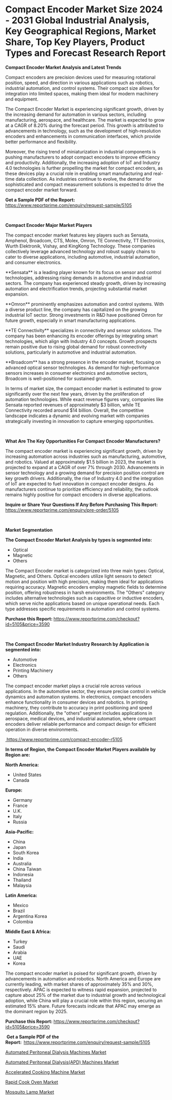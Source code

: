 <p><h1>Compact Encoder Market Size 2024 - 2031 Global Industrial Analysis, Key Geographical Regions, Market Share, Top Key Players, Product Types and Forecast Research Report</h1></p><p><strong>Compact Encoder Market Analysis and Latest Trends</strong></p>
<p><p>Compact encoders are precision devices used for measuring rotational position, speed, and direction in various applications such as robotics, industrial automation, and control systems. Their compact size allows for integration into limited spaces, making them ideal for modern machinery and equipment.</p><p>The Compact Encoder Market is experiencing significant growth, driven by the increasing demand for automation in various sectors, including manufacturing, aerospace, and healthcare. The market is expected to grow at a CAGR of 8.20% during the forecast period. This growth is attributed to advancements in technology, such as the development of high-resolution encoders and enhancements in communication interfaces, which provide better performance and flexibility.</p><p>Moreover, the rising trend of miniaturization in industrial components is pushing manufacturers to adopt compact encoders to improve efficiency and productivity. Additionally, the increasing adoption of IoT and Industry 4.0 technologies is further propelling the market for compact encoders, as these devices play a crucial role in enabling smart manufacturing and real-time data collection. As industries continue to evolve, the demand for sophisticated and compact measurement solutions is expected to drive the compact encoder market forward.</p></p>
<p><strong>Get a Sample PDF of the Report:&nbsp;</strong> <a href="https://www.reportprime.com/enquiry/request-sample/5105">https://www.reportprime.com/enquiry/request-sample/5105</a></p>
<p>&nbsp;</p>
<p><strong>Compact Encoder Major Market Players</strong></p>
<p><p>The compact encoder market features key players such as Sensata, Amphenol, Broadcom, CTS, Molex, Omron, TE Connectivity, TT Electronics, Wurth Elektronik, Vishay, and KingKong Technology. These companies collectively leverage advanced technology and robust supply chains to cater to diverse applications, including automotive, industrial automation, and consumer electronics.</p><p>**Sensata** is a leading player known for its focus on sensor and control technologies, addressing rising demands in automotive and industrial sectors. The company has experienced steady growth, driven by increasing automation and electrification trends, projecting substantial market expansion.</p><p>**Omron** prominently emphasizes automation and control systems. With a diverse product line, the company has capitalized on the growing industrial IoT sector. Strong investments in R&D have positioned Omron for future growth, especially in smart manufacturing applications.</p><p>**TE Connectivity** specializes in connectivity and sensor solutions. The company has been enhancing its encoder offerings by integrating smart technologies, which align with Industry 4.0 concepts. Growth prospects remain positive due to rising global demand for robust connectivity solutions, particularly in automotive and industrial automation.</p><p>**Broadcom** has a strong presence in the encoder market, focusing on advanced optical sensor technologies. As demand for high-performance sensors increases in consumer electronics and automotive sectors, Broadcom is well-positioned for sustained growth.</p><p>In terms of market size, the compact encoder market is estimated to grow significantly over the next few years, driven by the proliferation of automation technologies. While exact revenue figures vary, companies like Sensata reported revenues of approximately $3 billion, while TE Connectivity recorded around $14 billion. Overall, the competitive landscape indicates a dynamic and evolving market with companies strategically investing in innovation to capture emerging opportunities.</p></p>
<p>&nbsp;</p>
<p><strong>What Are The Key Opportunities For Compact Encoder Manufacturers?</strong></p>
<p><p>The compact encoder market is experiencing significant growth, driven by increasing automation across industries such as manufacturing, automotive, and robotics. Valued at approximately $1.5 billion in 2023, the market is projected to expand at a CAGR of over 7% through 2030. Advancements in sensor technology and a growing demand for precision position control are key growth drivers. Additionally, the rise of Industry 4.0 and the integration of IoT are expected to fuel innovation in compact encoder designs. As manufacturers continue to prioritize efficiency and reliability, the outlook remains highly positive for compact encoders in diverse applications.</p></p>
<p><strong>Inquire or Share Your Questions If Any Before Purchasing This Report:</strong> <a href="https://www.reportprime.com/enquiry/pre-order/5105">https://www.reportprime.com/enquiry/pre-order/5105</a></p>
<p>&nbsp;</p>
<p><strong>Market Segmentation</strong></p>
<p><strong>The Compact Encoder Market Analysis by types is segmented into:</strong></p>
<p><ul><li>Optical</li><li>Magnetic</li><li>Others</li></ul></p>
<p><p>The Compact Encoder market is categorized into three main types: Optical, Magnetic, and Others. Optical encoders utilize light sensors to detect motion and position with high precision, making them ideal for applications requiring accuracy. Magnetic encoders employ magnetic fields to determine position, offering robustness in harsh environments. The "Others" category includes alternative technologies such as capacitive or inductive encoders, which serve niche applications based on unique operational needs. Each type addresses specific requirements in automation and control systems.</p></p>
<p><strong>Purchase this Report:&nbsp;</strong><a href="https://www.reportprime.com/checkout?id=5105&price=3590">https://www.reportprime.com/checkout?id=5105&price=3590</a></p>
<p>&nbsp;</p>
<p><strong>The Compact Encoder Market Industry Research by Application is segmented into:</strong></p>
<p><ul><li>Automotive</li><li>Electronics</li><li>Printing Machinery</li><li>Others</li></ul></p>
<p><p>The compact encoder market plays a crucial role across various applications. In the automotive sector, they ensure precise control in vehicle dynamics and automation systems. In electronics, compact encoders enhance functionality in consumer devices and robotics. In printing machinery, they contribute to accuracy in print positioning and speed regulation. Additionally, the "others" segment includes applications in aerospace, medical devices, and industrial automation, where compact encoders deliver reliable performance and compact design for efficient operation in diverse environments.</p></p>
<p><a href="https://www.reportprime.com/compact-encoder-r5105">&nbsp;https://www.reportprime.com/compact-encoder-r5105</a></p>
<p><strong>In terms of Region, the Compact Encoder Market Players available by Region are:</strong></p>
<p>
    <p> <strong> North America: </strong>
        <ul>
            <li>United States</li>
            <li>Canada</li>
        </ul>
        </p> 
    <p> <strong> Europe: </strong>
        <ul>
            <li>Germany</li>
            <li>France</li>
            <li>U.K.</li>
            <li>Italy</li>
            <li>Russia</li>
        </ul>
        </p> 
    <p> <strong> Asia-Pacific: </strong>
        <ul>
            <li>China</li>
            <li>Japan</li>
            <li>South Korea</li>
            <li>India</li>
            <li>Australia</li>
            <li>China Taiwan</li>
            <li>Indonesia</li>
            <li>Thailand</li>
            <li>Malaysia</li>
        </ul>
        </p> 
    <p> <strong> Latin America: </strong>
        <ul>
            <li>Mexico</li>
            <li>Brazil</li>
            <li>Argentina Korea</li>
            <li>Colombia</li>
        </ul>
        </p> 
    <p> <strong> Middle East & Africa: </strong>
        <ul>
            <li>Turkey</li>
            <li>Saudi</li>
            <li>Arabia</li>
            <li>UAE</li>
            <li>Korea</li>
        </ul>
    </p>
    </p>
<p><p>The compact encoder market is poised for significant growth, driven by advancements in automation and robotics. North America and Europe are currently leading, with market shares of approximately 35% and 30%, respectively. APAC is expected to witness rapid expansion, projected to capture about 25% of the market due to industrial growth and technological adoption, while China will play a crucial role within this region, securing an estimated 15% share. Future forecasts indicate that APAC may emerge as the dominant region by 2025.</p></p>
<p><strong>Purchase this Report: </strong><a href="https://www.reportprime.com/checkout?id=5105&price=3590">https://www.reportprime.com/checkout?id=5105&price=3590</a></p>
<p>&nbsp;<strong>Get a Sample PDF of the Report:&nbsp;&nbsp;</strong><a href="https://www.reportprime.com/enquiry/request-sample/5105">https://www.reportprime.com/enquiry/request-sample/5105</a></p>
<p><strong></strong></p>
<p><p><a href="https://issuu.com/reportprime-2/docs/automated-peritoneal-dialysis-machi_d430999e8c0c4d">Automated Peritoneal Dialysis Machines Market</a></p><p><a href="https://issuu.com/reportprime-2/docs/automated-peritoneal-dialysisapd-ma_c31a496e6cf6e1">Automated Peritoneal Dialysis(APD) Machines Market</a></p><p><a href="https://www.linkedin.com/pulse/global-accelerated-cooking-machine-market-analysis-key-w5qre?trackingId=muGuvghTQmCDxFEbRsCd7A%3D%3D">Accelerated Cooking Machine Market</a></p><p><a href="https://www.linkedin.com/pulse/rapid-cook-oven-market-share-size-trends-industry-analysis-report-tf2bf?trackingId=YJGvv5WZTZaX16ygM90wvw%3D%3D">Rapid Cook Oven Market</a></p><p><a href="https://www.linkedin.com/pulse/global-mosquito-lamp-industry-research-report-competitive-aatkf?trackingId=wO6YlyGnT9mODcCCpZt%2F2g%3D%3D">Mosquito Lamp Market</a></p></p>